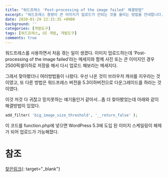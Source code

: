 ```yaml
---
title: "워드프레스 'Post-processing of the image failed' 해결방법"
excerpt: "워드프레스 용량이 큰 이미지가 업로드가 안되는 것을 올리는 방법을 안내합니다."
date: 2020-01-29 22:15:35 +0900
background: ''
categories: [개발도구]
tags: [워드프레스, UI 개발, 개발도구]
comments: true
---
```



워드프레스를 사용하면서 처음 겪는 일이 생겼다. 이미지 업로드하는데 ‘Post-processing of the image failed’라는 메세지와 함께 사진 또는 큰 이미지인 경우 2500픽셀이하로 저장을 해서 다시 업로드 해보라는 메세지다.

그래서 찾아봤더니 여러방법들이 나왔다.
우선 나온 것이 브라우저 캐쉬를 지우라는 것이였고, 또 다른 방법은 워드프레스 버전을 5.3이하버전으로 다운그레이드를 하라는 것이였다.

이것 저것 다 귀찮고 믿지못하는 얘기들인거 같아서…좀 더 찾아봤었는데 아래와 같이 해결방법이 있었다.

```php
add_filter( 'big_image_size_threshold', '__return_false' );
```
이 코드를 function.php에 넣으면 WordPress 5.3에 도입 된 이미지 스케일링이 해제가 되어 업로드가 가능해졌다.
# 참조

[찾은링크](https://wordpress.org/support/topic/unable-to-upload-images-67/page/2/){: target="_blank"}